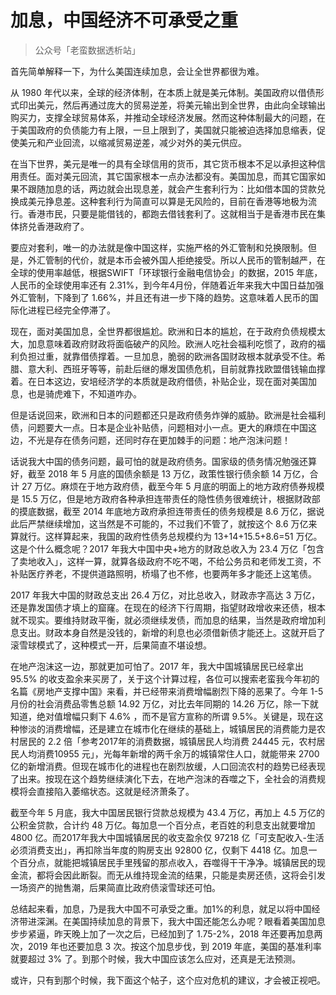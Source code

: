 # 加息，中国经济不可承受之重
> 公众号「老蛮数据透析站」

首先简单解释一下，为什么美国连续加息，会让全世界都很为难。

从 1980 年代以来，全球的经济体制，在本质上就是美元体制。美国政府以借债形式印出美元，然后再通过庞大的贸易逆差，将美元输出到全世界，由此向全球输出购买力，支撑全球贸易体系，并推动全球经济发展。然而这种体制最大的问题，在于美国政府的负债能力有上限，一旦上限到了，美国就只能被迫选择加息缩表，促使美元和产业回流，以缩减贸易逆差，减少对外的美元供应。

在当下世界，美元是唯一的具有全球信用的货币，其它货币根本不足以承担这种信用责任。面对美元回流，其它国家根本一点办法都没有。美国加息，而其它国家如果不跟随加息的话，两边就会出现息差，就会产生套利行为：比如借本国的贷款兑换成美元挣息差。这种套利行为简直可以算是无风险的，目前在香港等地极为流行。香港市民，只要是能借钱的，都跑去借钱套利了。这就相当于是香港市民在集体挤兑香港政府了。

要应对套利，唯一的办法就是像中国这样，实施严格的外汇管制和兑换限制。但是，外汇管制的代价，就是本币会被外国人拒绝接受。所以人民币的管制越严，在全球的使用率越低，根据SWIFT「环球银行金融电信协会」的数据，2015 年底，人民币的全球使用率还有 2.31%，到今年4月份，伴随着近年来我大中国日益加强外汇管制，下降到了 1.66%，并且还有进一步下降的趋势。这意味着人民币的国际化进程已经完全停滞了。

现在，面对美国加息，全世界都很尴尬。欧洲和日本的尴尬，在于政府负债规模太大，加息意味着政府财政将面临破产的风险。欧洲人吃社会福利吃惯了，政府的福利负担过重，就靠借债撑着。一旦加息，脆弱的欧洲各国财政根本就承受不住。希腊、意大利、西班牙等等，前赴后继的爆发国债危机，目前就靠找欧盟借钱输血撑着。在日本这边，安培经济学的本质就是政府借债，补贴企业，现在面对美国加息，也是骑虎难下，不知道咋办。

但是话说回来，欧洲和日本的问题都还只是政府债务炸弹的威胁。欧洲是社会福利债，问题要大一点。日本是企业补贴债，问题相对小一点。更大的麻烦在中国这边，不光是存在债务问题，还同时存在更加棘手的问题：地产泡沫问题！

话说我大中国的债务问题，最可怕的就是政府债务。国家级的债务情况勉强还算好，截至 2018 年 5 月底的国债余额是 13 万亿，政策性银行债余额 14 万亿，合计 27 万亿。麻烦在于地方政府债，截至今年 5 月底的明面上的地方政府债券规模是 15.5 万亿，但是地方政府各种承担连带责任的隐性债务很难统计，根据财政部的摸底数据，截至 2014 年底地方政府承担连带责任的债务规模是 8.6 万亿，据说此后严禁继续增加，这当然是不可能的，不过我们不管了，就按这个 8.6 万亿来算就行。这样算起来，我国的政府性债务总规模约为 13+14+15.5+8.6=51 万亿。这是个什么概念呢？2017 年我大中国中央+地方的财政总收入为 23.4 万亿「包含了卖地收入」，这样一算，就算各级政府不吃不喝，不给公务员和老师发工资，不补贴医疗养老，不提供道路照明，桥塌了也不修，也要两年多才能还上这笔债。

2017 年我大中国的财政总支出 26.4 万亿，对比总收入，财政赤字高达 3 万亿，还是靠发国债才填上的窟窿。在现在的经济下行周期，指望财政增收来还债，根本就不现实。要维持财政平衡，就必须继续发债，而加息的结果，当然是政府增加利息支出。财政本身自然是没钱的，新增的利息也必须借新债才能还上。这就开启了滚雪球模式了，这种模式一开，后果简直不堪设想。

在地产泡沫这一边，那就更加可怕了。2017 年，我大中国城镇居民已经拿出 95.5% 的收支盈余来买房了，关于这个计算过程，各位可以搜索老蛮我今年初的名篇《房地产支撑中国》来看，并已经带来消费增幅剧烈下降的恶果了。今年 1-5 月份的社会消费品零售总额 14.92 万亿，对比去年同期的 14.26 万亿，除一下就知道，绝对值增幅只剩下 4.6% ，而不是官方宣称的所谓 9.5%。关键是，现在这种惨淡的消费增幅，还是建立在城市化在继续的基础上，城镇居民的消费能力是农村居民的 2.2 倍「参考2017年的消费数据，城镇居民人均消费 24445 元，农村居民人均消费10955 元」，光每年新增的两千余万的城镇常住人口，就能带来 2700 亿的新增消费。但现在城市化的进程也在剧烈放缓，人口回流农村的趋势已经表现了出来。按现在这个趋势继续演化下去，在地产泡沫的吞噬之下，全社会的消费规模将会直接陷入萎缩状态。这就是经济萧条了。

截至今年 5 月底，我大中国居民银行贷款总规模为 43.4 万亿，再加上 4.5 万亿的公积金贷款，合计约 48 万亿。每加息一个百分点，老百姓的利息支出就要增加 4800 亿。而2017年我大中国城镇居民的收支盈余仅 97218 亿「可支配收入-生活必须消费支出」，再扣除当年度的购房支出 92800 亿，仅剩下 4418 亿。加息一个百分点，就能把城镇居民手里残留的那点收入，吞噬得干干净净。城镇居民的现金流，都将会因此断裂。而无从维持现金流的结果，只能是卖房还债，这将会引发一场资产的抛售潮，后果简直比政府债滚雪球还可怕。

总结起来看，加息，乃是我大中国不可承受之重。加1%的利息，就足以将中国经济带进深渊。在美国持续加息的背景下，我大中国还能怎么办呢？眼看着美国加息步步紧逼，昨天晚上加了一次之后，已经加到了 1.75-2%，2018 年还要再加息两次，2019 年也还要加息 3 次。按这个加息步伐，到 2019 年底，美国的基准利率就要超过 3% 了。到那个时候，我大中国应该怎么应对，还真是无法预测。

或许，只有到那个时候，我下面这个帖子，这个应对危机的建议，才会被正视吧。

